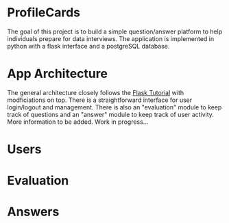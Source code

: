 # ProfileCards
The goal of this project is to build a simple question/answer platform to help individuals prepare for data interviews. The application is implemented in python with a flask interface and a postgreSQL database.

<h1>App Architecture</h1>
The general architecture closely follows the <a href="http://www.patricksoftwareblog.com/flask-tutorial/">Flask Tutorial</a> with modficiations on top. There is a straightforward interface for user login/logout and management. There is also an "evaluation" module to keep track of questions and an "answer" module to keep track of user activity.
<br>
More information to be added. Work in progress...

<h1>Users</h1>

<h1>Evaluation</h1>

<h1>Answers</h1>
